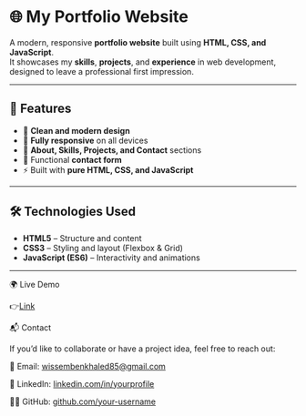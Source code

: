 # 🌐 My Portfolio Website

A modern, responsive **portfolio website** built using **HTML, CSS, and JavaScript**.  
It showcases my **skills**, **projects**, and **experience** in web development, designed to leave a professional first impression.

---

## 🚀 Features

- 🎨 **Clean and modern design**
- 📱 **Fully responsive** on all devices
- 🧠 **About, Skills, Projects, and Contact** sections
- 💬 Functional **contact form**
- ⚡ Built with **pure HTML, CSS, and JavaScript**

---

## 🛠️ Technologies Used

- **HTML5** – Structure and content  
- **CSS3** – Styling and layout (Flexbox & Grid)  
- **JavaScript (ES6)** – Interactivity and animations  

---

🌍 Live Demo

👉<a href="https://www.linkedin.com/in/wissem-benkhaled/">Link</a>


📬 Contact

If you’d like to collaborate or have a project idea, feel free to reach out:

💌 Email: wissembenkhaled85@gmail.com

💼 LinkedIn: [linkedin.com/in/yourprofile](https://www.linkedin.com/in/wissem-benkhaled/)

🧑‍💻 GitHub: [github.com/your-username](https://github.com/Wissem-Benkhaled)
